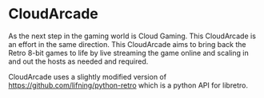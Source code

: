 # CloudArcade
As the next step in the gaming world is Cloud Gaming. 
This CloudArcade is an effort in the same direction.
This CloudArcade aims to bring back the Retro 8-bit games to life by live streaming the game online and scaling in and out the hosts as needed and required. 

CloudArcade uses a slightly modified version of https://github.com/lifning/python-retro which is a python API for libretro.
